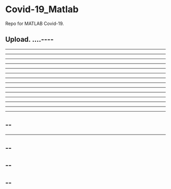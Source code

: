 # Covid-19_Matlab

Repo for MATLAB Covid-19.

Upload.
....----
----
----------
----------
----
------
----------
---------
---------
------------
------
---------
----
----
----
----
--
----
------
--
--
--
--
--
----
